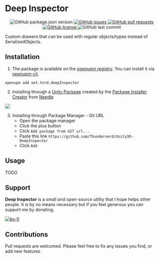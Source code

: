 # Deep Inspector

<p align="center">
	<img alt="GitHub package.json version" src ="https://img.shields.io/github/package-json/v/Thundernerd/Unity3D-DeepInspector" />
	<a href="https://github.com/Thundernerd/Unity3D-DeepInspector/issues">
		<img alt="GitHub issues" src ="https://img.shields.io/github/issues/Thundernerd/Unity3D-DeepInspector" />
	</a>
	<a href="https://github.com/Thundernerd/Unity3D-DeepInspector/pulls">
		<img alt="GitHub pull requests" src ="https://img.shields.io/github/issues-pr/Thundernerd/Unity3D-DeepInspector" />
	</a>
	<a href="https://github.com/Thundernerd/Unity3D-DeepInspector/blob/main/LICENSE.md">
		<img alt="GitHub license" src ="https://img.shields.io/github/license/Thundernerd/Unity3D-DeepInspector" />
	</a>
	<img alt="GitHub last commit" src ="https://img.shields.io/github/last-commit/Thundernerd/Unity3D-DeepInspector" />
</p>

Custom drawers that can be used with regular objects/types instead of SerializedObjects.

## Installation
1. The package is available on the [openupm registry](https://openupm.com). You can install it via [openupm-cli](https://github.com/openupm/openupm-cli).
```
openupm add net.tnrd.deepInspector
```

2. Installing through a [Unity Package](http://package-installer.glitch.me/v1/installer/package.openupm.com/net.tnrd.deepInspector?registry=https://package.openupm.com) created by the [Package Installer Creator](https://package-installer.glitch.me) from [Needle](https://needle.tools)

[<img src="https://img.shields.io/badge/-Download-success?style=for-the-badge"/>](http://package-installer.glitch.me/v1/installer/package.openupm.com/net.tnrd.deepInspector?registry=https://package.openupm.com)

3. Installing through Package Manager - Git URL
	- Open the package manager
	- Click the plus button
	- Click `Add package from GIT url...`
	- Paste this link `https://github.com/Thundernerd/Unity3D-DeepInspector`
	- Click `Add`

## Usage

TODO


## Support
**Deep Inspector** is a small and open-source utility that I hope helps other people. It is by no means necessary but if you feel generous you can support me by donating.

[![ko-fi](https://www.ko-fi.com/img/githubbutton_sm.svg)](https://ko-fi.com/J3J11GEYY)

## Contributions
Pull requests are welcomed. Please feel free to fix any issues you find, or add new features.


